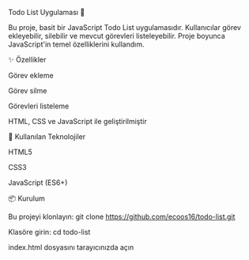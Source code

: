 Todo List Uygulaması 📝

Bu proje, basit bir JavaScript Todo List uygulamasıdır. Kullanıcılar görev ekleyebilir, silebilir ve mevcut görevleri listeleyebilir. Proje boyunca JavaScript'in temel özelliklerini kullandım.

✨ Özellikler

Görev ekleme

Görev silme

Görevleri listeleme

HTML, CSS ve  JavaScript ile geliştirilmiştir

🚀 Kullanılan Teknolojiler

HTML5

CSS3

JavaScript (ES6+)

📦 Kurulum

Bu projeyi klonlayın:
git clone https://github.com/ecoos16/todo-list.git

Klasöre girin:
cd todo-list

index.html dosyasını tarayıcınızda açın
